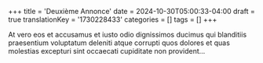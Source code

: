 +++
title = 'Deuxième Annonce'
date = 2024-10-30T05:00:33-04:00
draft = true
translationKey = '1730228433'
categories = []
tags = []
+++

At vero eos et accusamus et iusto odio dignissimos ducimus qui blanditiis praesentium voluptatum deleniti atque corrupti quos dolores et quas molestias excepturi sint occaecati cupiditate non provident...